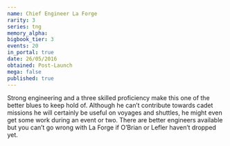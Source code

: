```yaml
---
name: Chief Engineer La Forge
rarity: 3
series: tng
memory_alpha:
bigbook_tier: 3
events: 20
in_portal: true
date: 26/05/2016
obtained: Post-Launch
mega: false
published: true
---
```


Strong engineering and a three skilled proficiency make this one of the better blues to keep hold of. Although he can’t contribute towards cadet missions he will certainly be useful on voyages and shuttles, he might even get some work during an event or two. There are better engineers available but you can’t go wrong with La Forge if O’Brian or Lefler haven’t dropped yet.
